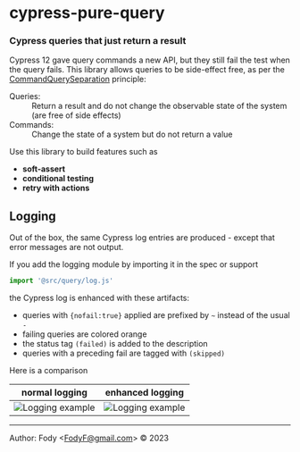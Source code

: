 # cypress-pure-query

### Cypress queries that just return a result

Cypress 12 gave query commands a new API, but they still fail the test when the query fails. This library allows queries to be side-effect free, as per the [CommandQuerySeparation](https://martinfowler.com/bliki/CommandQuerySeparation.html) principle:

<dl>
  <dt>Queries:</dt>
  <dd>Return a result and do not change the observable state of the system (are free of side effects)</dd>
  <dt>Commands:</dt>
  <dd>Change the state of a system but do not return a value</dd>
</dl>

Use this library to build features such as 
- **soft-assert**
- **conditional testing**
- **retry with actions**

## Logging

Out of the box, the same Cypress log entries are produced - except that error messages are not output.

If you add the logging module by importing it in the spec or support

```js
import '@src/query/log.js'
````

the Cypress log is enhanced with these artifacts:

- queries with `{nofail:true}` applied are prefixed by `~` instead of the usual `-`
- failing queries are colored orange
- the status tag `(failed)` is added to the description
- queries with a preceding fail are tagged with `(skipped)`

Here is a comparison

| normal logging                                   |  enhanced logging                        |
|:------------------------------------------------:|:----------------------------------------:|
| ![Logging example](./images/logging-normal.png)  | ![Logging example](./images/logging.png) |



------------------------------------------------------
Author: Fody &lt;FodyF@gmail.com&gt; &copy; 2023
